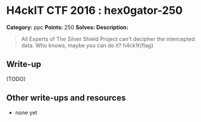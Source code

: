 # H4ckIT CTF 2016 : hex0gator-250

**Category:** ppc
**Points:** 250
**Solves:**
**Description:**

> All Experts of The Silver Shield Project can't decipher the intercepted data. Who knows, maybe you can do it?  h4ck1t{flag}

## Write-up

(TODO)

## Other write-ups and resources

* none yet
